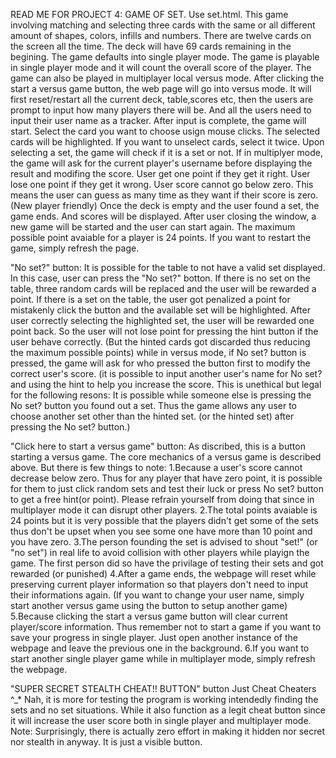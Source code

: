 READ ME FOR PROJECT 4: GAME OF SET. 
Use set.html.
This game involving matching and selecting three cards with the same or all different amount of shapes, colors, infills and numbers.
There are twelve cards on the screen all the time. The deck will have 69 cards remaining in the begining.
The game defaults into single player mode.
The game is playable in single player mode and it will count the overall score of the player.
The game can also be played in multiplayer local versus mode.
After clicking the start a versus game button, the web page will go into versus mode. It will first reset/restart all the current deck,
  table,scores etc, then the users are prompt to input how many players there will be.
And all the users need to input their user name as a tracker.
After input is complete, the game will start.
Select the card you want to choose usign mouse clicks. The selected cards will be highlighted.
If you want to unselect cards, select it twice.
Upon selecting a set, the game will check if it is a set or not.
If in multiplyer mode, the game will ask for the current player's username before displaying the result and modifing the score.
User get one point if they get it right. User lose one point if they get it wrong.
User score cannot go below zero. This means the user can guess as many time as they want if their score is zero. (New player friendly)
Once the deck is empty and the user found a set, the game ends. And scores will be displayed.
After user closing the window, a new game will be started and the user can start again.
The maximum possible point avaiable for a player is 24 points.
If you want to restart the game, simply refresh the page.

"No set?" button:
It is possible for the table to not have a valid set displayed. In this case, user can press the "No set?" botton.
If there is no set on the table, three random cards will be replaced and the user will be rewarded a point.
If there is a set on the table, the user got penalized a point for mistakenly click the button and the available set will be highlighted.
After user correctly selecting the highlighted set, the user will be rewarded one point back.
So the user will not lose point for pressing the hint button if the user behave correctly.
(But the hinted cards got discarded thus reducing the maximum possible points)
while in versus mode, if No set? button is pressed, the game will ask for who pressed the button first to modify the correct user's score.
(it is possible to input another user's name for No set? and using the hint to help you increase the score.
This is unethical but legal for the following resons:
 It is possible while someone else is pressing the No set? button you found out a set.
 Thus the game allows any user to choose another set other than the hinted set. (or the hinted set) after pressing the No set? button.)

"Click here to start a versus game" button:
As discribed, this is a button starting a versus game. The core mechanics of a versus game is described above.
But there is few things to note:
1.Because a user's score cannot decrease below zero. Thus for any player that have zero point,
    it is possible for them to just click random sets and test their luck or press No set? button to get a free hint(or point).
    Please refrain yourself from doing that since in multiplayer mode it can disrupt other players.
2.The total points avaiable is 24 points but it is very possible that the players didn't get some of the sets thus don't be upset when
    you see some one have more than 10 point and you have zero.
3.The person founding the set is advised to shout "set!" (or "no set") in real life to avoid collision with other players
    while playign the game. The first person did so have the privilage of testing their sets and got rewarded (or punished)
4.After a game ends, the webpage will reset while preserving current player information so that players don't need to input their
    informations again. (If you want to change your user name, simply start another versus game using the button to setup another game)
5.Because clicking the start a versus game button will clear current player/score information. Thus remember not to start a game if you
    want to save your progress in single player. Just open another instance of the webpage and leave the previous one in the background.
6.If you want to start another single player game while in multiplayer mode, simply refresh the webpage.

"SUPER SECRET STEALTH CHEAT!! BUTTON" button
Just Cheat Cheaters ^_*
Nah, it is more for testing the program is working intendedly finding the sets and no set situations.
While it also function as a legit cheat button since it will increase the user score both in single player and multiplayer mode.
Note: Surprisingly, there is actually zero effort in making it hidden nor secret nor stealth in anyway. It is just a visible button.




